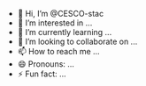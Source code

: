 - 👋 Hi, I’m @CESCO-stac
- 👀 I’m interested in ...
- 🌱 I’m currently learning ...
- 💞️ I’m looking to collaborate on ...
- 📫 How to reach me ...
- 😄 Pronouns: ...
- ⚡ Fun fact: ...

<!---
CESCO-stac/CESCO-stac is a ✨ special ✨ repository because its `README.md` (this file) appears on your GitHub profile.
You can click the Preview link to take a look at your changes.
--->
